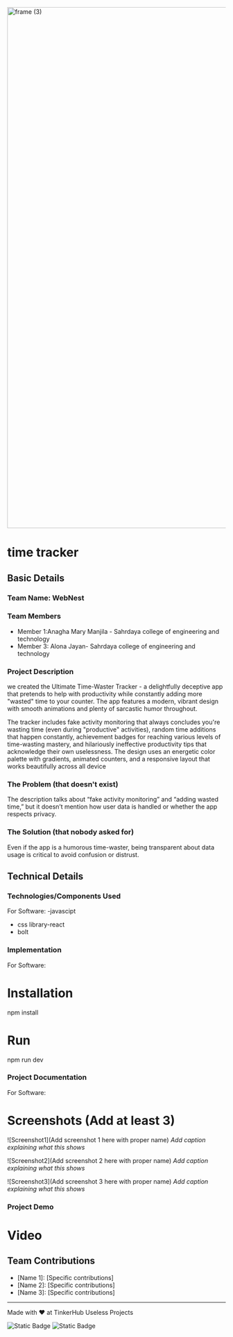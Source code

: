 <img width="3188" height="1202" alt="frame (3)" src="https://github.com/user-attachments/assets/517ad8e9-ad22-457d-9538-a9e62d137cd7" />


# time tracker


## Basic Details
### Team Name: WebNest


### Team Members
- Member 1:Anagha Mary Manjila - Sahrdaya college of engineering and technology
- Member 3: Alona Jayan- Sahrdaya college of engineering and technology

### Project Description
we created the Ultimate Time-Waster Tracker - a delightfully deceptive app that pretends to help with productivity while constantly adding more "wasted" time to your counter. The app features a modern, vibrant design with smooth animations and plenty of sarcastic humor throughout.

The tracker includes fake activity monitoring that always concludes you're wasting time (even during "productive" activities), random time additions that happen constantly, achievement badges for reaching various levels of time-wasting mastery, and hilariously ineffective productivity tips that acknowledge their own uselessness. The design uses an energetic color palette with gradients, animated counters, and a responsive layout that works beautifully across all device


### The Problem (that doesn't exist)
The description talks about “fake activity monitoring” and “adding wasted time,” but it doesn’t mention how user data is handled or whether the app respects privacy.

### The Solution (that nobody asked for)
Even if the app is a humorous time-waster, being transparent about data usage is critical to avoid confusion or distrust.

## Technical Details
### Technologies/Components Used
For Software:
-javascipt
- css
library-react
- bolt


### Implementation
For Software:
# Installation
npm install

# Run
npm run dev

### Project Documentation
For Software:

# Screenshots (Add at least 3)
![Screenshot1](Add screenshot 1 here with proper name)
*Add caption explaining what this shows*

![Screenshot2](Add screenshot 2 here with proper name)
*Add caption explaining what this shows*

![Screenshot3](Add screenshot 3 here with proper name)
*Add caption explaining what this shows*





### Project Demo
# Video



## Team Contributions
- [Name 1]: [Specific contributions]
- [Name 2]: [Specific contributions]
- [Name 3]: [Specific contributions]

---
Made with ❤️ at TinkerHub Useless Projects 

![Static Badge](https://img.shields.io/badge/TinkerHub-24?color=%23000000&link=https%3A%2F%2Fwww.tinkerhub.org%2F)
![Static Badge](https://img.shields.io/badge/UselessProjects--25-25?link=https%3A%2F%2Fwww.tinkerhub.org%2Fevents%2FQ2Q1TQKX6Q%2FUseless%2520Projects)



